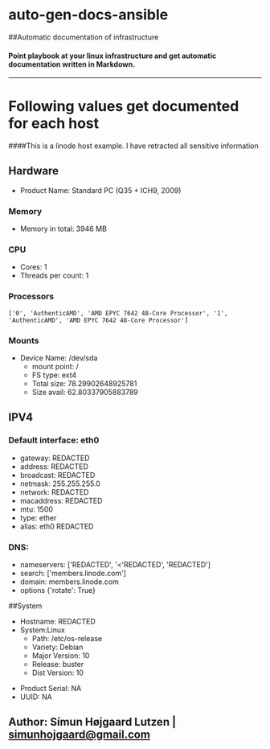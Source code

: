 # auto-gen-docs-ansible
##Automatic documentation of infrastructure

#### Point playbook at your linux infrastructure and get automatic documentation written in Markdown.
---
# Following values get documented for each host 
####This is a linode host example. I have retracted all sensitive information

## Hardware
- Product Name: Standard PC (Q35 + ICH9, 2009)
### Memory 
- Memory in total: 3946 MB
### CPU
- Cores: 1
- Threads per count: 1

### Processors
``['0', 'AuthenticAMD', 'AMD EPYC 7642 48-Core Processor', '1', 'AuthenticAMD', 'AMD EPYC 7642 48-Core Processor']``

### Mounts
* Device Name: /dev/sda
    - mount point: /
    - FS type: ext4
    - Total size: 78.29902648925781
    - Size avail: 62.80337905883789

## IPV4
### Default interface: eth0
- gateway: REDACTED
- address: REDACTED
- broadcast: REDACTED
- netmask: 255.255.255.0
- network: REDACTED
- macaddress: REDACTED
- mtu: 1500
- type: ether
- alias: eth0
REDACTED
### DNS:
- nameservers: ['REDACTED', '<'REDACTED', 'REDACTED']
- search: ['members.linode.com'] 
- domain: members.linode.com
- options {'rotate': True}
  
##System
* Hostname: REDACTED
* System:Linux
    - Path: /etc/os-release
    - Variety: Debian
    - Major Version: 10
    - Release: buster
    - Dist Version: 10

- Product Serial: NA
- UUID: NA
  
 
## Author: Símun Højgaard Lutzen | simunhojgaard@gmail.com
